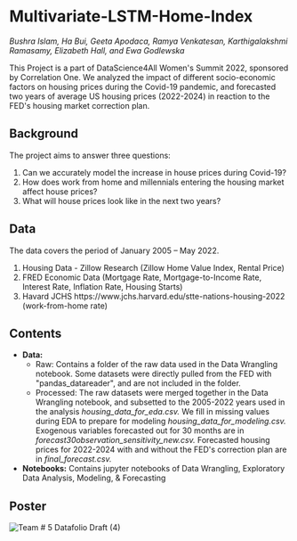 # Multivariate-LSTM-Home-Index

<p> <i>Bushra Islam, Ha Bui, Geeta Apodaca, Ramya Venkatesan, Karthigalakshmi Ramasamy, Elizabeth Hall, and Ewa Godlewska </i></p>
<p>This Project is a part of DataScience4All Women's Summit 2022, sponsored by Correlation One. We analyzed the impact of different socio-economic factors on housing prices during the Covid-19 pandemic, and forecasted two years of average US housing prices (2022-2024) in reaction to the FED's housing market correction plan.  </p>

<H2><b>Background </b></H2>

<p>The project aims to answer three questions: </p>
<ol type="1">
  <li>Can we accurately model the increase in house prices during Covid-19?</li>
  <li>How does work from home and millennials entering the housing market affect house prices?</li>
  <li>What will house prices look like in the next two years?</li>
</ol>  

<H2> Data </H2>

<p>The data covers the period of January 2005 – May 2022. </p>

 <ol type="1">
  <li>Housing Data - Zillow Research (Zillow Home Value Index, Rental Price)</li>
  <li>FRED Economic Data (Mortgage Rate, Mortgage-to-Income Rate, Interest Rate, Inflation Rate, Housing Starts)</li>
  <li>Havard JCHS https://www.jchs.harvard.edu/stte-nations-housing-2022 (work-from-home rate)</li>
</ol> 

<H2><b> Contents </b>  </H2>
<ul>
  <li><b> Data: </b> 
  <ul>
  <li> Raw: Contains a folder of the raw data used in the Data Wrangling notebook. Some datasets were directly pulled from the FED with "pandas_datareader", and are not included in the folder.</li>
  <li> Processed: The raw datasets were merged together in the Data Wrangling notebook, and subsetted to the 2005-2022 years used in the analysis <i> housing_data_for_eda.csv. </i> We fill in missing values during EDA to prepare for modeling <i> housing_data_for_modeling.csv. </i> Exogenous variables forecasted out for 30 months are in <i> forecast30observation_sensitivity_new.csv. </i> Forecasted housing prices for 2022-2024 with and without the FED's correction plan are in <i>final_forecast.csv.</i> </li> </ul>
  <li> <b> Notebooks:</b> Contains jupyter notebooks of Data Wrangling, Exploratory Data Analysis, Modeling, & Forecasting </li>
</ul>

<H2>Poster  </H2>
      
![Team # 5 Datafolio Draft (4)](https://user-images.githubusercontent.com/45531187/183999889-eb34a44f-ddcf-4426-831f-d3ba45410020.jpg)

